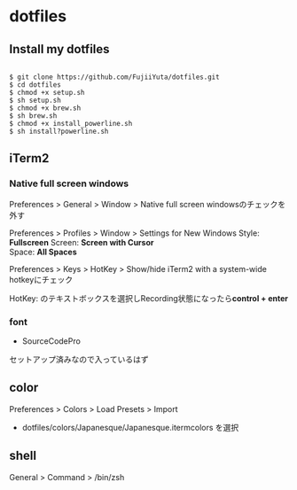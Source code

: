 # dotfiles

## Install my dotfiles

```

$ git clone https://github.com/FujiiYuta/dotfiles.git 
$ cd dotfiles 
$ chmod +x setup.sh 
$ sh setup.sh 
$ chmod +x brew.sh 
$ sh brew.sh 
$ chmod +x install_powerline.sh 
$ sh install?powerline.sh

```

## iTerm2

### Native full screen windows

Preferences > General > Window > Native full screen windowsのチェックを外す

Preferences > Profiles > Window > Settings for New Windows
Style: **Fullscreen** 
Screen: **Screen with Cursor**  
Space: **All Spaces** 

Preferences > Keys > HotKey > Show/hide iTerm2 with a system-wide hotkeyにチェック

HotKey: のテキストボックスを選択しRecording状態になったら**control + enter**

### font

- SourceCodePro

セットアップ済みなので入っているはず

## color

Preferences > Colors > Load Presets > Import

- dotfiles/colors/Japanesque/Japanesque.itermcolors を選択

## shell

General > Command > /bin/zsh